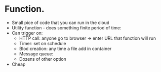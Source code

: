 # Function.
- Small pice of code that you can run in the cloud
- Utility function - does something finite period of time:
- Can trigger on:
    - HTTP call: anyone go to browser -> enter URL that function will run
    - Timer: set on schedule
    - Blod creation: any time a file add in container
    - Message queue: 
    - Dozens of other option
- Cheap